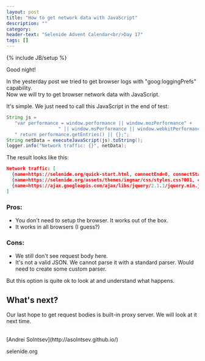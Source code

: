 ```yaml
---
layout: post
title: "How to get network data with JavaScript"
description: ""
category:
header-text: "Selenide Advent Calendar<br/>Day 17"
tags: []
---
```

{% include JB/setup %}

Good night!

In the yesterday post we tried to get browser logs with "goog:loggingPrefs" capability.  
Now we will try to get browser network data with JavaScript.

It's simple. We just need to call this JavaScript in the end of test:

```java
String js = 
   "var performance = window.performance || window.mozPerformance" +
                   " || window.msPerformance || window.webkitPerformance || {};" +
   " return performance.getEntries() || {};";
String netData = executeJavaScript(js).toString();
logger.info("Network traffic: {}", netData);
```

The result looks like this: 

```json
Network traffic: [
  {name=https://selenide.org/quick-start.html, connectEnd=0, connectStart=0, decodedBodySize=32582, domComplete=724, domContentLoadedEventEnd=119, domContentLoadedEventStart=115, domInteractive=104, domainLookupEnd=0, domainLookupStart=0, duration=724, encodedBodySize=32582, entryType=navigation, fetchStart=0, initiatorType=navigation, loadEventEnd=724, loadEventStart=724, nextHopProtocol=http/1.1, redirectCount=0, redirectEnd=0, redirectStart=0, requestStart=0, responseEnd=0, responseStart=0, secureConnectionStart=0, serverTiming=[], startTime=0, transferSize=0, type=navigate, unloadEventEnd=10, unloadEventStart=9, workerStart=0},
  {name=https://selenide.org/assets/themes/ingmar/css/styles.css?001, connectEnd=12, connectStart=12, decodedBodySize=8177, domainLookupEnd=12, domainLookupStart=12, duration=29, encodedBodySize=8177, entryType=resource, fetchStart=12, initiatorType=link, nextHopProtocol=http/1.1, redirectEnd=0, redirectStart=0, requestStart=12, responseEnd=41, responseStart=21, secureConnectionStart=0, serverTiming=[], startTime=12, transferSize=0, workerStart=0},
  {name=https://ajax.googleapis.com/ajax/libs/jquery/2.1.1/jquery.min.js, connectEnd=13, connectStart=13, decodedBodySize=84245, domainLookupEnd=13, domainLookupStart=13, duration=28, encodedBodySize=84245, entryType=resource, fetchStart=13, initiatorType=script, nextHopProtocol=http/1.1, redirectEnd=0, redirectStart=0, requestStart=13, responseEnd=41, responseStart=21, secureConnectionStart=0, serverTiming=[], startTime=13, transferSize=0, workerStart=0}
]
```

### Pros:

* You don't need to setup the browser. It works out of the box. 
* It works in all browsers (I guess?)

### Cons:

* We still don't see request body here.
* It's not a valid JSON. We cannot parse it with a standard parser. Would need to create some custom parser.  


But this option is quite ok to look at and understand what happens.  


## What's next?

Our last hope to get request bodies is built-in proxy server. We will look at it next time.  

<br>
[Andrei Solntsev](http://asolntsev.github.io/)

selenide.org


